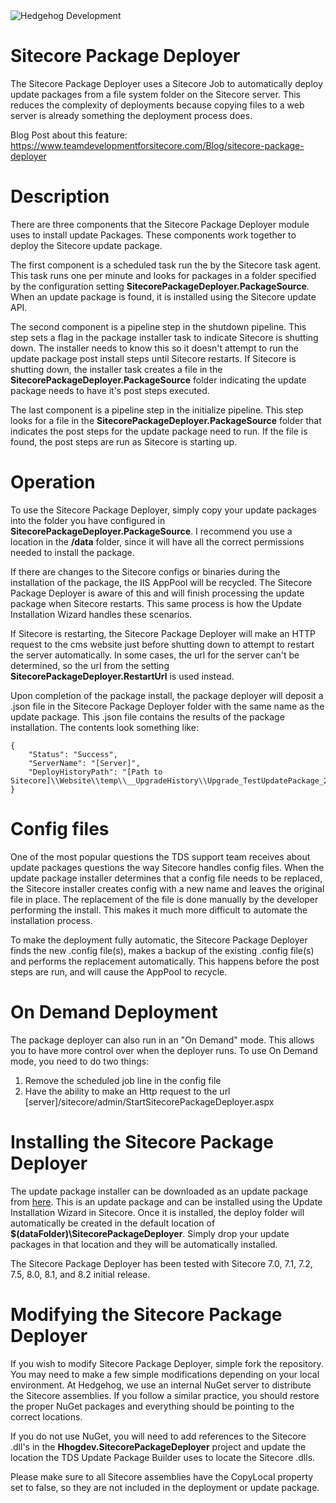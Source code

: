 <img src="https://www.hhog.com/-/media/PublicImages/Hedgehog/Hedgehog-logo-4color-275x46.jpg" alt="Hedgehog Development" border="0"> 


# Sitecore Package Deployer
The Sitecore Package Deployer uses a Sitecore Job to automatically deploy update packages from a file system folder on the Sitecore server. This reduces the complexity of deployments because copying files to a web server is already something the deployment process does. 

Blog Post about this feature: [https://www.teamdevelopmentforsitecore.com/Blog/sitecore-package-deployer
](https://www.teamdevelopmentforsitecore.com/Blog/sitecore-package-deployer
)

# Description
There are three components that the Sitecore Package Deployer module uses to install update Packages. These components work together to deploy the Sitecore update package. 

The first component is a scheduled task run the by the Sitecore task agent. This task runs one per minute and looks for packages in a folder specified by the configuration setting **SitecorePackageDeployer.PackageSource**. When an update package is found, it is installed using the Sitecore update API.

The second component is a pipeline step in the shutdown pipeline. This step sets a flag in the package installer task to indicate Sitecore is shutting down. The installer needs to know this so it doesn't attempt to run the update package post install steps until Sitecore restarts. If Sitecore is shutting down, the installer task creates a file in the **SitecorePackageDeployer.PackageSource** folder indicating the update package needs to have it's post steps executed.

The last component is a pipeline step in the initialize pipeline. This step looks for a file in the **SitecorePackageDeployer.PackageSource** folder that indicates the post steps for the update package need to run. If the file is found, the post steps are run as Sitecore is starting up.

# Operation
To use the Sitecore Package Deployer, simply copy your update packages into the folder you have configured in **SitecorePackageDeployer.PackageSource**. I recommend you use a location in the **/data** folder, since it will have all the correct permissions needed to install the package.

If there are changes to the Sitecore configs or binaries during the installation of the package, the IIS AppPool will be recycled. The Sitecore Package Deployer is aware of this and will finish processing the update package when Sitecore restarts. This same process is how the Update Installation Wizard handles these scenarios. 

If Sitecore is restarting, the Sitecore Package Deployer will make an HTTP request to the cms website just before shutting down to attempt to restart the server automatically. In some cases, the url for the server can't be determined, so the url from the setting **SitecorePackageDeployer.RestartUrl** is used instead.

Upon completion of the package install, the package deployer will deposit a .json file in the Sitecore Package Deployer folder with the same name as the update package. This .json file contains the results of the package installation. The contents look something like:

    {
        "Status": "Success",
        "ServerName": "[Server]",
        "DeployHistoryPath": "[Path to Sitecore]\\Website\\temp\\__UpgradeHistory\\Upgrade_TestUpdatePackage_20160401_1316_20160401T171959991"
    }

# Config files
One of the most popular questions the TDS support team receives about update packages questions the way Sitecore handles config files. When the update package installer determines that a config file needs to be replaced, the Sitecore installer creates config with a new name and leaves the original file in place. The replacement of the file is done manually by the developer performing the install. This makes it much more difficult to automate the installation process.

To make the deployment fully automatic, the Sitecore Package Deployer finds the new .config file(s), makes a backup of the existing .config file(s) and performs the replacement automatically. This happens before the post steps are run, and will cause the AppPool to recycle. 

# On Demand Deployment
The package deployer can also run in an "On Demand" mode. This allows you to have more control over when the deployer runs. To use On Demand mode, you need to do two things:

1. Remove the scheduled job line in the config file
1. Have the ability to make an Http request to the url [server]/sitecore/admin/StartSitecorePackageDeployer.aspx


# Installing the Sitecore Package Deployer
The update package installer can be downloaded as an update package from [here](https://github.com/HedgehogDevelopment/SitecorePackageDeployer/releases). This is an update package and can be installed using the Update Installation Wizard in Sitecore. Once it is installed, the deploy folder will automatically be created in the default location of **$(dataFolder)\SitecorePackageDeployer**. Simply drop your update packages in that location and they will be automatically installed.

The Sitecore Package Deployer has been tested with Sitecore 7.0, 7.1, 7.2, 7.5, 8.0, 8.1, and 8.2 initial release.

# Modifying the Sitecore Package Deployer
If you wish to modify Sitecore Package Deployer, simple fork the repository. You may need to make a few simple modifications depending on your local environment. At Hedgehog, we use an internal NuGet server to distribute the Sitecore assemblies. If you follow a similar practice, you should restore the proper NuGet packages and everything should be pointing to the correct locations.

If you do not use NuGet, you will need to add references to the Sitecore .dll's in the **Hhogdev.SitecorePackageDeployer** project and update the location the TDS Update Package Builder uses to locate the Sitecore .dlls. 

Please make sure to all Sitecore assemblies have the CopyLocal property set to false, so they are not included in the deployment or update package. 
